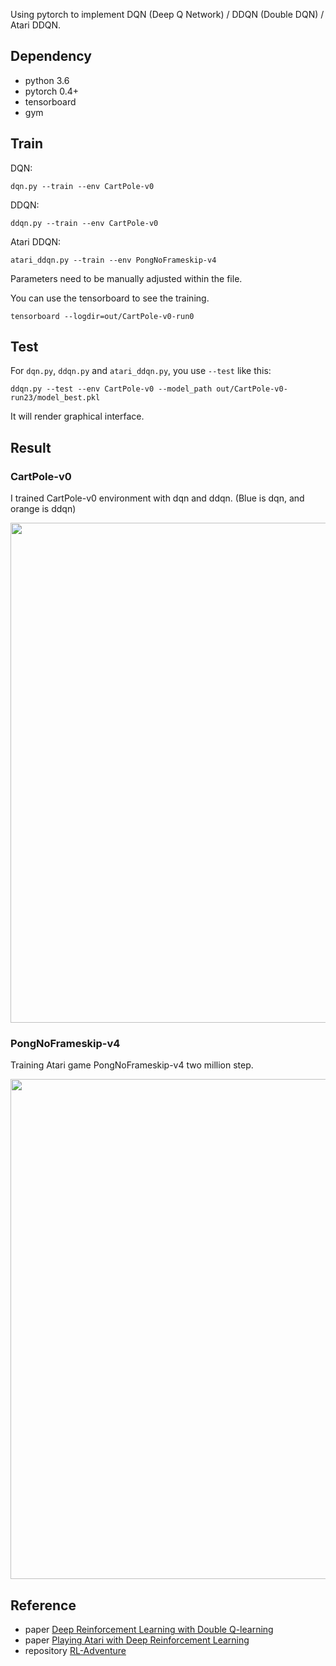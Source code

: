 Using pytorch to implement DQN (Deep Q Network) / DDQN (Double DQN) / Atari DDQN.

## Dependency
- python 3.6
- pytorch 0.4+
- tensorboard
- gym

## Train
DQN:
```
dqn.py --train --env CartPole-v0
```
DDQN:
```
ddqn.py --train --env CartPole-v0
```
Atari DDQN:
```
atari_ddqn.py --train --env PongNoFrameskip-v4
```
Parameters need to be manually adjusted within the file.

You can use the tensorboard to see the training.
```
tensorboard --logdir=out/CartPole-v0-run0
```

## Test
For `dqn.py`, `ddqn.py` and `atari_ddqn.py`, you use `--test` like this:
```
ddqn.py --test --env CartPole-v0 --model_path out/CartPole-v0-run23/model_best.pkl
```
It will render graphical interface.

## Result

### CartPole-v0
I trained CartPole-v0 environment with dqn and ddqn. (Blue is dqn, and orange is ddqn)

<img src="https://i.loli.net/2018/08/30/5b879eecb849e.png" width="800px">

### PongNoFrameskip-v4
Training Atari game PongNoFrameskip-v4 two million step.

<img src="https://i.loli.net/2018/08/30/5b87a04c84e7e.png" width="800px">

## Reference
- paper [Deep Reinforcement Learning with Double Q-learning](https://arxiv.org/abs/1509.06461)
- paper [Playing Atari with Deep Reinforcement Learning](https://arxiv.org/abs/1312.5602)
- repository [RL-Adventure](https://github.com/higgsfield/RL-Adventure)
